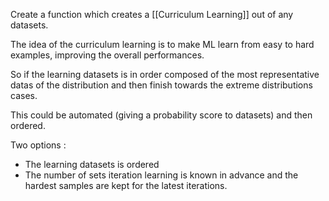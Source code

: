 Create a function which creates a [[Curriculum Learning]] out of any datasets.

The idea of the curriculum learning is to make ML learn from easy to hard examples, improving the overall performances.

So if the learning datasets is in order composed of the most representative datas of the distribution and then finish towards the extreme distributions cases.

This could be automated (giving a probability score to datasets) and then ordered.

Two options : 
- The learning datasets is ordered
- The number of sets iteration learning is known in advance and the hardest samples are kept for the latest iterations.

